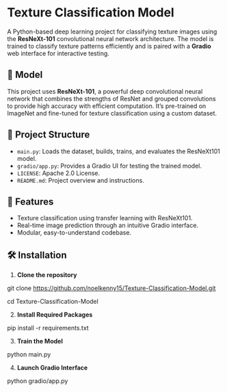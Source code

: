 # Texture Classification Model

A Python-based deep learning project for classifying texture images using the **ResNeXt-101** convolutional neural network architecture. The model is trained to classify texture patterns efficiently and is paired with a **Gradio** web interface for interactive testing.

## 🧠 Model

This project uses **ResNeXt-101**, a powerful deep convolutional neural network that combines the strengths of ResNet and grouped convolutions to provide high accuracy with efficient computation. It’s pre-trained on ImageNet and fine-tuned for texture classification using a custom dataset.

## 📁 Project Structure
- `main.py`: Loads the dataset, builds, trains, and evaluates the ResNeXt101 model.
- `gradio/app.py`: Provides a Gradio UI for testing the trained model.
- `LICENSE`: Apache 2.0 License.
- `README.md`: Project overview and instructions.

## 🚀 Features
- Texture classification using transfer learning with ResNeXt101.
- Real-time image prediction through an intuitive Gradio interface.
- Modular, easy-to-understand codebase.

## 🛠️ Installation

1. **Clone the repository**
   
git clone https://github.com/noelkenny15/Texture-Classification-Model.git

cd Texture-Classification-Model

2. **Install Required Packages**

pip install -r requirements.txt

3. **Train the Model**

python main.py

4. **Launch Gradio Interface**

python gradio/app.py

